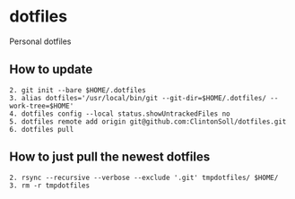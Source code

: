 # dotfiles
Personal dotfiles

## How to update
```1. mkdir $HOME/.dotfiles
2. git init --bare $HOME/.dotfiles
3. alias dotfiles='/usr/local/bin/git --git-dir=$HOME/.dotfiles/ --work-tree=$HOME'
4. dotfiles config --local status.showUntrackedFiles no
5. dotfiles remote add origin git@github.com:ClintonSoll/dotfiles.git
6. dotfiles pull
```

## How to just pull the newest dotfiles
```1. git clone --separate-git-dir=$HOME/.dotfiles https://github.com/ClintonSoll/dotfiles.git tmpdotfiles
2. rsync --recursive --verbose --exclude '.git' tmpdotfiles/ $HOME/
3. rm -r tmpdotfiles
```
